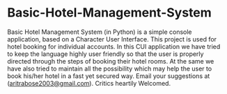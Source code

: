 # Basic-Hotel-Management-System
Basic Hotel Management System (in Python) is a simple console application, based on a Character User Interface. 
This project is used for hotel booking for individual accounts. 
In this CUI application we have tried to keep the language highly user friendly so that the user is properly directed through the steps of booking their hotel rooms. 
At the same we have also tried to maintain all the possibility which may help the user to book his/her hotel in a fast yet secured way.
Email your suggestions at (aritrabose2003@gmail.com).
Critics heartily Welcomed.
